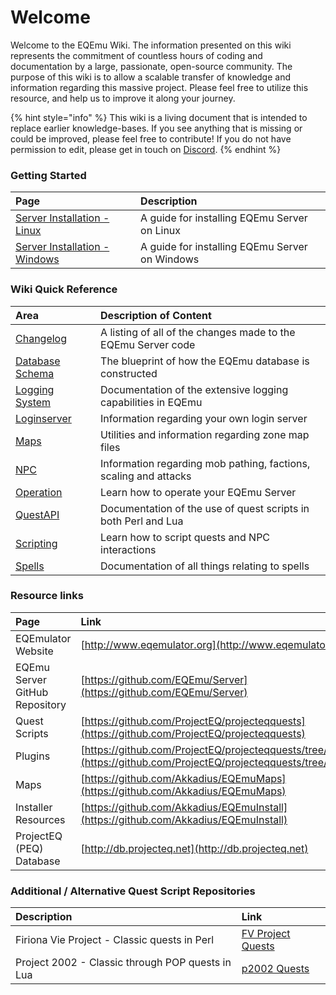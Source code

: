 # Welcome

Welcome to the EQEmu Wiki.  The information presented on this wiki represents the commitment of countless hours of coding and documentation by a large, passionate, open-source community.  The purpose of this wiki is to allow a scalable transfer of knowledge and information regarding this massive project.  Please feel free to utilize this resource, and help us to improve it along your journey.  

{% hint style="info" %}
This wiki is a living document that is intended to replace earlier knowledge-bases.  If you see anything that is missing or could be improved, please feel free to contribute!   If you do not have permission to edit, please get in touch on [Discord](https://discord.gg/QHsm7CD).
{% endhint %}

### Getting Started

| Page | Description |
| :--- | :--- |
| [Server Installation - Linux](categories/installation/server-installation-linux.md) | A guide for installing EQEmu Server on Linux |
| [Server Installation - Windows](categories/installation/server-installation-windows.md) | A guide for installing EQEmu Server on Windows |

### Wiki Quick Reference

| Area | Description of Content |
| :--- | :--- |
| [Changelog](https://docs.eqemu.io/server/changelog/serverhttps://docs.eqemu.io/server/changelog/server) | A listing of all of the changes made to the EQEmu Server code |
| [Database Schema](https://eqemu.gitbook.io/database-schema/) | The blueprint of how the EQEmu database is constructed |
| [Logging System](categories/logging-system/) | Documentation of the extensive logging capabilities in EQEmu |
| [Loginserver](https://eqemu.gitbook.io/server/categories/login-server) | Information regarding your own login server |
| [Maps](categories/maps/) | Utilities and information regarding zone map files  |
| [NPC](categories/npc/) | Information regarding mob pathing, factions, scaling and attacks |
| [Operation](categories/operation/) | Learn how to operate your EQEmu Server |
| [QuestAPI](https://eqemu.gitbook.io/quest-api/) | Documentation of the use of quest scripts in both Perl and Lua |
| [Scripting](categories/scripting/) | Learn how to script quests and NPC interactions |
| [Spells](categories/spells/) | Documentation of all things relating to spells |

### Resource links

| Page | Link |
| :--- | :--- |
| EQEmulator Website | [http://www.eqemulator.org](http://www.eqemulator.org) |
| EQEmu Server GitHub Repository | [https://github.com/EQEmu/Server](https://github.com/EQEmu/Server) |
| Quest Scripts | [https://github.com/ProjectEQ/projecteqquests](https://github.com/ProjectEQ/projecteqquests) |
| Plugins | [https://github.com/ProjectEQ/projecteqquests/tree/master/plugins](https://github.com/ProjectEQ/projecteqquests/tree/master/plugins) |
| Maps | [https://github.com/Akkadius/EQEmuMaps](https://github.com/Akkadius/EQEmuMaps) |
| Installer Resources | [https://github.com/Akkadius/EQEmuInstall](https://github.com/Akkadius/EQEmuInstall) |
| ProjectEQ \(PEQ\) Database | [http://db.projecteq.net](http://db.projecteq.net) |

### Additional / Alternative Quest Script Repositories

| Description | Link |
| :--- | :--- |
| Firiona Vie Project - Classic quests in Perl | [FV Project Quests](https://github.com/Gates-Of-Time/FVProject-Quests) |
| Project 2002 - Classic through POP quests in Lua | [p2002 Quests](https://github.com/p2002eq/quests) |



